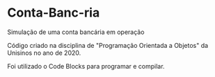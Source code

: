 # Conta-Banc-ria
Simulação de uma conta bancária em operação


Código criado na disciplina de "Programação Orientada a Objetos" da Unisinos no ano de 2020.

Foi utilizado o Code Blocks para programar e compilar.
